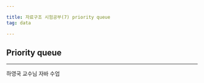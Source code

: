 ```yaml
---

title: 자료구조 시험공부(7) priority queue
tag: data

---
```


## Priority queue

- - -
 
하영국 교수님 자바 수업 


